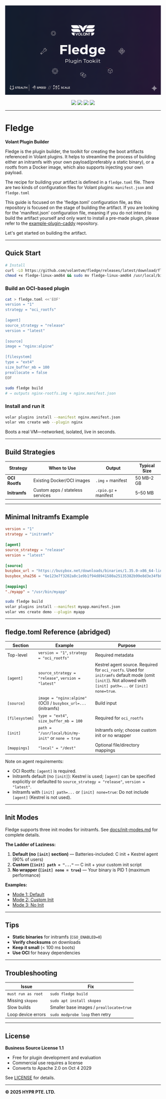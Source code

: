 <p align="center">
  <img src="banner.png" alt="VOLANT — The Intelligent Execution Cloud"/>
</p>

<p align="center">
  <a href="https://github.com/volantvm/fledge/actions"><img src="https://img.shields.io/github/actions/workflow/status/volantvm/fledge/ci.yml?branch=main&style=flat-square&label=tests"></a>
  <a href="https://github.com/volantvm/fledge/releases"><img src="https://img.shields.io/github/v/release/volantvm/fledge.svg?style=flat-square"></a>
  <img src="https://img.shields.io/badge/Go-1.22+-black.svg?style=flat-square">
  <img src="https://img.shields.io/badge/License-BSL_1.1-black.svg?style=flat-square">
</p>

---

# Fledge

**Volant Plugin Builder**

Fledge is the plugin builder, the toolkit for creating the boot artifacts referenced in Volant plugins.
It helps to streamline the process of building either an initramfs with your own payload(preferably a static binary), or a rootfs from a Docker image, which also supports injecting your own payload.

The recipe for building your artifact is defined in a `fledge.toml` file.
There are two kinds of configuration files for Volant plugins: `manifest.json` and `fledge.toml`

This guide is focused on the 'fledge.toml' configuration file, as this repository is focused on the stage of building the artifact.
If you are looking for the 'manifest.json' configuration file, meaning if you do not intend to build the artifact yourself and only want to install a pre-made plugin, please refer to the [example-plugin-caddy](https://github.com/volantvm/example-plugin  ) repository.


Let's get started on building the artifact.

---

## Quick Start

```bash
# Install
curl -LO https://github.com/volantvm/fledge/releases/latest/download/fledge-linux-amd64
chmod +x fledge-linux-amd64 && sudo mv fledge-linux-amd64 /usr/local/bin/fledge
```

### Build an OCI-based plugin

```bash
cat > fledge.toml <<'EOF'
version = "1"
strategy = "oci_rootfs"

[agent]
source_strategy = "release"
version = "latest"

[source]
image = "nginx:alpine"

[filesystem]
type = "ext4"
size_buffer_mb = 100
preallocate = false
EOF

sudo fledge build
# → outputs nginx-rootfs.img + nginx.manifest.json
```

### Install and run it

```bash
volar plugins install --manifest nginx.manifest.json
volar vms create web --plugin nginx
```

Boots a real VM—networked, isolated, live in seconds.

---

## Build Strategies

| Strategy | When to Use | Output | Typical Size |
|-----------|--------------|---------|---------------|
| **OCI Rootfs** | Existing Docker/OCI images | `.img` + manifest | 50 MB–2 GB |
| **Initramfs** | Custom apps / stateless services | `.cpio.gz` + manifest | 5–50 MB |

---

## Minimal Initramfs Example

```toml
version = "1"
strategy = "initramfs"

[agent]
source_strategy = "release"
version = "latest"

[source]
busybox_url = "https://busybox.net/downloads/binaries/1.35.0-x86_64-linux-musl/busybox"
busybox_sha256 = "6e123e7f3202a8c1e9b1f94d8941580a25135382b99e8d3e34fb858bba311348"

[mappings]
"./myapp" = "/usr/bin/myapp"
```

```bash
sudo fledge build
volar plugins install --manifest myapp.manifest.json
volar vms create demo --plugin myapp
```

---

## fledge.toml Reference (abridged)

| Section | Example | Purpose |
|---------|---------|---------|
| Top-level | `version = "1"`, `strategy = "oci_rootfs"` | Required metadata |
| `[agent]` | `source_strategy = "release"`, `version = "latest"` | Kestrel agent source. Required for `oci_rootfs`. Used for `initramfs` default mode (omit `[init]`). Not allowed with `[init] path=...` or `[init] none=true`. |
| `[source]` | `image = "nginx:alpine"` (OCI) / `busybox_url=...` (initramfs) | Build input |
| `[filesystem]` | `type = "ext4"`, `size_buffer_mb = 100` | Required for `oci_rootfs` |
| `[init]` | `path = "/usr/local/bin/my-init"` or `none = true` | Initramfs only; choose custom init or no wrapper |
| `[mappings]` | `"local" = "/dest"` | Optional file/directory mappings |

Note on agent requirements:
- OCI Rootfs: `[agent]` is required.
- Initramfs default (no `[init]`): Kestrel is used; `[agent]` can be specified explicitly or defaulted to `source_strategy = "release"`, `version = "latest"`.
- Initramfs with `[init] path=...` or `[init] none=true`: Do not include `[agent]` (Kestrel is not used).

---

## Init Modes

Fledge supports three init modes for initramfs. See [docs/init-modes.md](docs/init-modes.md) for complete details.

**The Ladder of Laziness:**
1. **Default (no `[init]` section)** — Batteries-included: C init + Kestrel agent (90% of users)
2. **Custom (`[init] path = "..."`** — C init + your custom init script
3. **No wrapper (`[init] none = true`)** — Your binary is PID 1 (maximum performance)

**Examples:**
- [Mode 1: Default](docs/examples/mode1-default.toml)
- [Mode 2: Custom Init](docs/examples/mode2-custom-init.toml)
- [Mode 3: No Init](docs/examples/mode3-no-init.toml)

---

## Tips

- **Static binaries** for initramfs (`CGO_ENABLED=0`)
- **Verify checksums** on downloads
- **Keep it small** (< 100 ms boots)
- **Use OCI** for heavy dependencies

---

## Troubleshooting

| Issue | Fix |
|-------|-----|
| `must run as root` | `sudo fledge build` |
| Missing `skopeo` | `sudo apt install skopeo` |
| Slow builds | Smaller base images / `preallocate=true` |
| Loop device errors | `sudo modprobe loop` then retry |

---

## License

**Business Source License 1.1**

- Free for plugin development and evaluation
- Commercial use requires a license
- Converts to Apache 2.0 on Oct 4 2029

See [LICENSE](LICENSE) for details.

---

**© 2025 HYPR PTE. LTD.**
